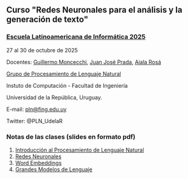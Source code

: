 ## Curso "Redes Neuronales para el análisis y la generación de texto"
### [Escuela Latinoamericana de Informática 2025](https://conferencia2025.clei.org/eli/)

27 al 30 de octubre de 2025

Docentes: [Guillermo Moncecchi](gmonce@fing.edu.uy), [Juan José Prada](prada@fing.edu.uy), [Aiala Rosá](aialar@fing.edu.uy)

[Grupo de Procesamiento de Lenguaje Natural](https://www.fing.edu.uy/inco/grupos/pln) 

Instuto de Computación - Facultad de Ingeniería 

Universidad de la República, Uruguay. 

E-mail: pln@fing.edu.uy

Twitter: @PLN_UdelaR


### Notas de las clases (slides en formato pdf)
1. [Introducción al Procesamiento de Lenguaje Natural](https://github.com/pln-fing-udelar/cursos/blob/master/CLEI2025/Grandes%20Modelos%20de%20Lenguaje.pdf)
2. [Redes Neuronales](https://github.com/pln-fing-udelar/cursos/blob/master/CLEI2025/Redes%20Neuronales.pdf)
3. [Word Embeddings](https://github.com/pln-fing-udelar/cursos/blob/master/CLEI2025/Word%20Embeddings.pdf)
4. [Grandes Modelos de Lenguaje](https://github.com/pln-fing-udelar/cursos/blob/master/CLEI2025/Grandes%20Modelos%20de%20Lenguaje.pdf)



